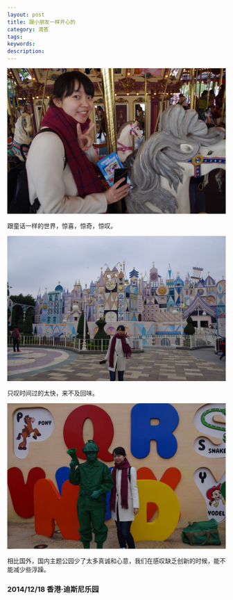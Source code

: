 ```yaml
---
layout: post
title: 跟小朋友一样开心的
category: 滴答
tags: 
keywords: 
description: 
---
```


![23](/public/img/love/23.JPG)

  跟童话一样的世界，惊喜，惊奇，惊叹。

![24](/public/img/love/24.JPG)

  只叹时间过的太快，来不及回味。

![25](/public/img/love/25.JPG)

  相比国外，国内主题公园少了太多真诚和心意，我们在感叹缺乏创新的时候，能不能减少些浮躁。

### 2014/12/18 香港·迪斯尼乐园